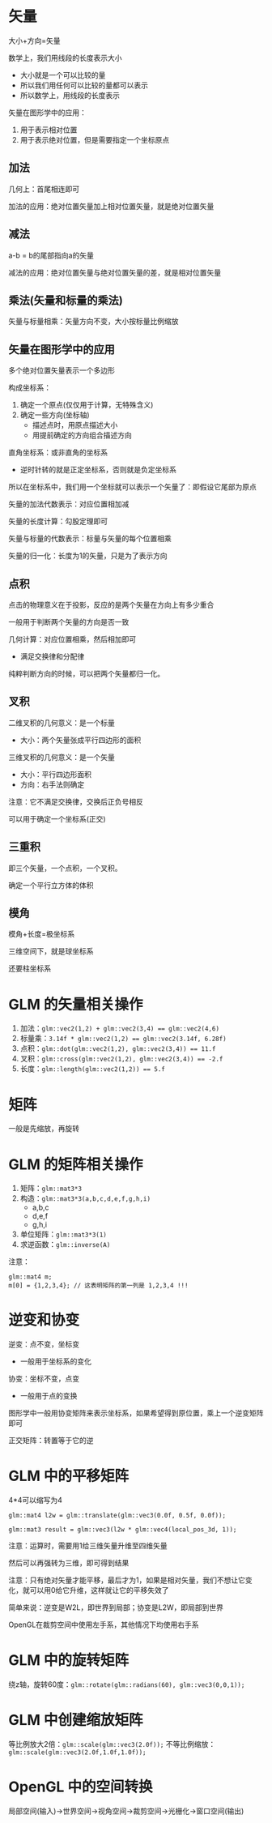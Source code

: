 # 矢量

大小+方向=矢量

数学上，我们用线段的长度表示大小
- 大小就是一个可以比较的量
- 所以我们用任何可以比较的量都可以表示
- 所以数学上，用线段的长度表示

矢量在图形学中的应用：
1. 用于表示相对位置
2. 用于表示绝对位置，但是需要指定一个坐标原点

## 加法

几何上：首尾相连即可

加法的应用：绝对位置矢量加上相对位置矢量，就是绝对位置矢量

## 减法

a-b = b的尾部指向a的矢量

减法的应用：绝对位置矢量与绝对位置矢量的差，就是相对位置矢量

## 乘法(矢量和标量的乘法)

矢量与标量相乘：矢量方向不变，大小按标量比例缩放

## 矢量在图形学中的应用

多个绝对位置矢量表示一个多边形

构成坐标系：
1. 确定一个原点(仅仅用于计算，无特殊含义)
2. 确定一些方向(坐标轴)
	- 描述点时，用原点描述大小
	- 用提前确定的方向组合描述方向

直角坐标系：或非直角的坐标系
- 逆时针转的就是正定坐标系，否则就是负定坐标系

所以在坐标系中，我们用一个坐标就可以表示一个矢量了：即假设它尾部为原点

矢量的加法代数表示：对应位置相加减

矢量的长度计算：勾股定理即可

矢量与标量的代数表示：标量与矢量的每个位置相乘

矢量的归一化：长度为1的矢量，只是为了表示方向

## 点积

点击的物理意义在于投影，反应的是两个矢量在方向上有多少重合

一般用于判断两个矢量的方向是否一致

几何计算：对应位置相乘，然后相加即可
- 满足交换律和分配律

纯粹判断方向的时候，可以把两个矢量都归一化。

## 叉积

二维叉积的几何意义：是一个标量
- 大小：两个矢量张成平行四边形的面积

三维叉积的几何意义：是一个矢量
- 大小：平行四边形面积
- 方向：右手法则确定

注意：它不满足交换律，交换后正负号相反

可以用于确定一个坐标系(正交)

## 三重积

即三个矢量，一个点积，一个叉积。

确定一个平行立方体的体积

## 模角

模角+长度=极坐标系

三维空间下，就是球坐标系

还要柱坐标系

# GLM 的矢量相关操作

1. 加法：`glm::vec2(1,2) + glm::vec2(3,4) == glm::vec2(4,6)`
2. 标量乘：`3.14f * glm::vec2(1,2) == glm::vec2(3.14f, 6.28f)`
3. 点积：`glm::dot(glm::vec2(1,2), glm::vec2(3,4)) == 11.f`
4. 叉积：`glm::cross(glm::vec2(1,2), glm::vec2(3,4)) == -2.f`
5. 长度：`glm::length(glm::vec2(1,2)) == 5.f`

# 矩阵

一般是先缩放，再旋转

# GLM 的矩阵相关操作

1. 矩阵：`glm::mat3*3`
2. 构造：`glm::mat3*3(a,b,c,d,e,f,g,h,i)`
	- a,b,c
	- d,e,f
	- g,h,i
3. 单位矩阵：`glm::mat3*3(1)`
4. 求逆函数：`glm::inverse(A)`

注意：
```
glm::mat4 m;
m[0] = {1,2,3,4}; // 这表明矩阵的第一列是 1,2,3,4 !!!
```

# 逆变和协变

逆变：点不变，坐标变
- 一般用于坐标系的变化

协变：坐标不变，点变
- 一般用于点的变换

图形学中一般用协变矩阵来表示坐标系，如果希望得到原位置，乘上一个逆变矩阵即可

正交矩阵：转置等于它的逆

# GLM 中的平移矩阵

4\*4可以缩写为4
```
glm::mat4 l2w = glm::translate(glm::vec3(0.0f, 0.5f, 0.0f));

glm::mat3 result = glm::vec3(l2w * glm::vec4(local_pos_3d, 1));
```

注意：运算时，需要用1给三维矢量升维至四维矢量

然后可以再强转为三维，即可得到结果

注意：只有绝对矢量才能平移，最后才为1，如果是相对矢量，我们不想让它变化，就可以用0给它升维，这样就让它的平移失效了

简单来说：逆变是W2L，即世界到局部；协变是L2W，即局部到世界

OpenGL在裁剪空间中使用左手系，其他情况下均使用右手系

# GLM 中的旋转矩阵

绕z轴，旋转60度：`glm::rotate(glm::radians(60), glm::vec3(0,0,1));`

# GLM 中创建缩放矩阵

等比例放大2倍：`glm::scale(glm::vec3(2.0f));`
不等比例缩放：`glm::scale(glm::vec3(2.0f,1.0f,1.0f));`

# OpenGL 中的空间转换

局部空间(输入)->世界空间->视角空间->裁剪空间->光栅化->窗口空间(输出)